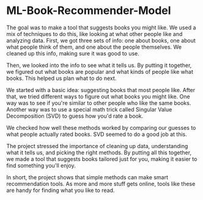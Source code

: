 # ML-Book-Recommender-Model


The goal was to make a tool that suggests books you might like. We used a mix of techniques to do this, like looking at what other people like and analyzing data. First, we got three sets of info: one about books, one about what people think of them, and one about the people themselves. We cleaned up this info, making sure it was good to use.

Then, we looked into the info to see what it tells us. By putting it together, we figured out what books are popular and what kinds of people like what books. This helped us plan what to do next.

We started with a basic idea: suggesting books that most people like. After that, we tried different ways to figure out what books you might like. One way was to see if you're similar to other people who like the same books. Another way was to use a special math trick called Singular Value Decomposition (SVD) to guess how you'd rate a book.

We checked how well these methods worked by comparing our guesses to what people actually rated books. SVD seemed to do a good job at this.

The project stressed the importance of cleaning up data, understanding what it tells us, and picking the right methods. By putting all this together, we made a tool that suggests books tailored just for you, making it easier to find something you'll enjoy.

In short, the project shows that simple methods can make smart recommendation tools. As more and more stuff gets online, tools like these are handy for finding what you like to read.
